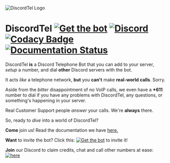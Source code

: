 ![DiscordTel Logo](http://i.imgur.com/tIL7iai.png)
# DiscordTel [![Get the bot](https://img.shields.io/badge/Discord-Get_The_Bot-7289DA.svg)](https://discordapp.com/oauth2/authorize?client_id=224662505157427200&scope=bot) [![Discord](https://img.shields.io/badge/Discord-Support_Server-7289DA.svg)](https://discord.gg/RN7pxrB) [![Codacy Badge](https://api.codacy.com/project/badge/Grade/e43f2cd06bca428c8389c8f0378a85bc)](https://www.codacy.com/app/austinhuang0131/discordtel?utm_source=github.com&amp;utm_medium=referral&amp;utm_content=austinhuang0131/discordtel&amp;utm_campaign=Badge_Grade) [![Documentation Status](https://readthedocs.org/projects/discordtel/badge/?version=readthedocs)](http://discordtel.readthedocs.io/en/readthedocs/?badge=readthedocs)

DiscordTel **is** a Discord Telephone Bot that you can add to your server, *setup* a number, and dial **other** Discord servers with the bot.

It acts *like* a telephone network, **but** you **can't** make **real-world calls**. Sorry.

Aside from the *bitter* disappointment of no VoIP calls, we even have a **\*611** number to dial if you have any problems with DiscordTel, any questions, or something's happening in your server.

Real Customer Support people *answer* your calls. We're **always** there.

So, ready to *dive* into a world of DiscordTel?

**Come** join us! Read the documentation we have [here.](http://discordtel.readthedocs.io/en/latest/)

**Want** to invite the bot? Click this: [![Get the bot](https://img.shields.io/badge/Discord-Get_The_Bot-7289DA.svg)](https://discordapp.com/oauth2/authorize?client_id=224662505157427200&scope=bot) to invite it!

**Join** our Discord to claim credits, chat and call other numbers at ease: [![here](https://img.shields.io/badge/Discord-Support_Server-7289DA.svg)](https://discord.gg/RN7pxrB)
